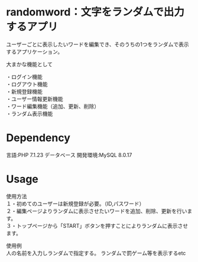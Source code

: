 # randomword：文字をランダムで出力するアプリ
ユーザーごとに表示したいワードを編集でき、そのうちの1つをランダムで表示するアプリケーション。


大まかな機能として　

・ログイン機能  
・ログアウト機能  
・新規登録機能   
・ユーザー情報更新機能   
・ワード編集機能（追加、更新、削除）  
・ランダム表示機能   

# Dependency
言語:PHP 7.1.23 データベース 開発環境:MySQL 8.0.17
# Usage
使用方法  
１・初めてのユーザーは新規登録が必要。（ID,パスワード）  
２・編集ページよりランダムに表示させたいワードを追加、削除、更新を行います。  
３・トップページから「START」ボタンを押すことによりランダムに表示させます。  

使用例  
人の名前を入力しランダムで指定する。
ランダムで罰ゲーム等を表示するetc

